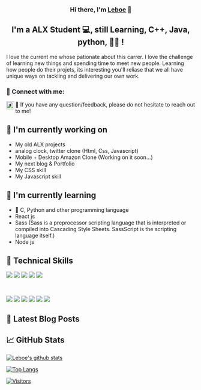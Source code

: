 

<h3 align="center">
Hi there, I'm <a href="#" target="_blank" rel="noreferrer">Leboe</a> 👋
</h3>

<h2 align="center">
I'm a ALX Student 💻, still Learning, C++, Java, python, 👩‍💻 !
</h2> 

I love the current me whose pationate about this carrer. I love the challenge of learning new things and spending time to meet new people. Learning how people do their projets, its interesting you'll reliase that we all have unique ways on tackling and delivering our own work. 

### 🤝 Connect with me:

<a href="https://www.linkedin.com/in/
leboe-oarabile-godfrey-b1457a1b3
/"><img align="left" src="https://raw.githubusercontent.com/https://medium.com/@og.leboe/https://medium.com/@og.leboe/main/images/linkedin.svg" alt="Leboe Godfrey | LinkedIn" width="21px"/></a>


- 💬 If you have any question/feedback, please do not hesitate to reach out to me!

## 🔭 I'm currently working on

- My old ALX projects
- analog clock, twitter clone (Html, Css, Javascript)
- Mobile + Desktop Amazon Clone (Working on it soon...)
- My next blog & Portfolio
- My CSS skill
- My Javascript skill

## 🌱 I'm currently learning

- 📱 C, Python and other programming language
- React js
- Sass (Sass is a preprocessor scripting language that is interpreted or compiled into Cascading Style Sheets. SassScript is the scripting language itself.)
- Node js 


## 💼 Technical Skills

![](https://img.shields.io/badge/Code-HTML5-informational?style=flat&logo=HTML5&color=E34F26)
![](https://img.shields.io/badge/Style-CSS3-informational?style=flat&logo=CSS3&color=1572B6)
![](https://img.shields.io/badge/Style-styled--components-informational?style=flat&logo=styled-components&color=DB7093)
![](https://img.shields.io/badge/Style-Bootstrap-informational?style=flat&logo=Bootstrap&color=7952B3)
![](https://img.shields.io/badge/Code-JavaScript-informational?style=flat&logo=JavaScript&color=F7DF1E)

</br>

![](https://img.shields.io/badge/Tools-Figma-informational?style=flat&logo=Figma&color=F24E1E)
![](https://img.shields.io/badge/Tools-NPM-informational?style=flat&logo=NPM&color=CB3837)
![](https://img.shields.io/badge/Tools-Heroku-informational?style=flat&logo=Heroku&color=430098)
![](https://img.shields.io/badge/Tools-Netlify-informational?style=flat&logo=netlify&color=00C7B7)
![](https://img.shields.io/badge/Tools-Git-informational?style=flat&logo=Git&color=F05032)
![](https://img.shields.io/badge/Tools-GitHub-informational?style=flat&logo=GitHub&color=181717)

## 📝 Latest Blog Posts

## 📈 GitHub Stats 

[![Leboe's github stats](https://github-readme-stats.vercel.app/api?username=Leboe3002)](https://github.com/Leboe3002)

[![Top Langs](https://github-readme-stats.vercel.app/api/top-langs/?username=Leboe3002&layout=compact)](https://github.com/Leboe3002)

[![Visitors](https://visitor-badge.glitch.me/badge?page_id=Leboe3002.Leboe3002)](https://github.com/Leboe3002)
<!--
**Leboe3002/Leboe3002** is a ✨ _special_ ✨ repository because its `README.md` (this file) appears on your GitHub profile.

Here are some ideas to get you started:

- 🔭 I’m currently working on ...
- 🌱 I’m currently learning ...
- 👯 I’m looking to collaborate on ...
- 🤔 I’m looking for help with ...
- 💬 Ask me about ...
- 📫 How to reach me: ...
- 😄 Pronouns: ...
- ⚡ Fun fact: ...
-->
